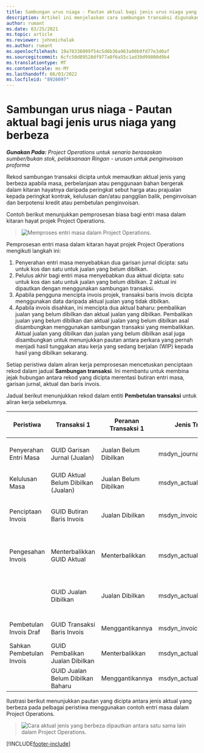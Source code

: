 ```yaml
---
title: Sambungan urus niaga - Pautan aktual bagi jenis urus niaga yang berbeza
description: Artikel ini menjelaskan cara sambungan transaksi digunakan untuk memautkan aktual jenis yang berbeza untuk membantu dalam menjejaki keberuntungan, tunggakan pengebilan dan pengiraan hasil dibilkan berbanding yang belum dibilkan.
author: rumant
ms.date: 03/25/2021
ms.topic: article
ms.reviewer: johnmichalak
ms.author: rumant
ms.openlocfilehash: 19a78336099f54c5d6b36a963a90b9fd77e3d0af
ms.sourcegitcommit: 6cfc50d89528df977a8f6a55c1ad39d99800d9b4
ms.translationtype: MT
ms.contentlocale: ms-MY
ms.lasthandoff: 06/03/2022
ms.locfileid: "8926097"
---
```

# <a name="transaction-connections---link-actuals-of-different-transaction-types"></a>Sambungan urus niaga - Pautan aktual bagi jenis urus niaga yang berbeza

_**Gunakan Pada:** Project Operations untuk senario berasaskan sumber/bukan stok, pelaksanaan Ringan - urusan untuk penginvoisan proforma_

Rekod sambungan transaksi dicipta untuk memautkan aktual jenis yang berbeza apabila masa, perbelanjaan atau penggunaan bahan bergerak dalam kitaran hayatnya daripada peringkat sebut harga atau prajualan kepada peringkat kontrak, kelulusan dan/atau panggilan balik, penginvoisan dan berpotensi kredit atau pembetulan penginvoisan.

Contoh berikut menunjukkan pemprosesan biasa bagi entri masa dalam kitaran hayat projek Project Operations.

> ![Memproses entri masa dalam Project Operations.](media/basic-guide-17.png)

Pemprosesan entri masa dalam kitaran hayat projek Project Operations mengikuti langkah ini: 

1. Penyerahan entri masa menyebabkan dua garisan jurnal dicipta: satu untuk kos dan satu untuk jualan yang belum dibilkan. 
2. Pelulus akhir bagi entri masa menyebabkan dua aktual dicipta: satu untuk kos dan satu untuk jualan yang belum dibilkan. 2 aktual ini dipautkan dengan menggunakan sambungan transaksi.
3. Apabila pengguna mencipta invois projek, transaksi baris invois dicipta menggunakan data daripada aktual jualan yang tidak dibilkan.
4. Apabila invois disahkan, ini mencipta dua aktual baharu: pembalikan jualan yang belum dibilkan dan aktual jualan yang dibilkan. Pembalikan jualan yang belum dibilkan dan aktual jualan yang belum dibilkan asal disambungkan menggunakan sambungan transaksi yang membalikkan. Aktual jualan yang dibilkan dan jualan yang belum dibilkan asal juga disambungkan untuk menunjukkan pautan antara perkara yang pernah menjadi hasil tunggakan atau kerja yang sedang berjalan (WIP) kepada hasil yang dibilkan sekarang.   

Setiap peristiwa dalam aliran kerja pemprosesan mencetuskan penciptaan rekod dalam jadual **Sambungan transaksi**. Ini membantu untuk membina jejak hubungan antara rekod yang dicipta merentasi butiran entri masa, garisan jurnal, aktual dan baris invois.

Jadual berikut menunjukkan rekod dalam entiti **Pembetulan transaksi** untuk aliran kerja sebelumnya.

|Peristiwa                   |Transaksi 1                 |Peranan Transaksi 1 |Jenis Transaksi 1       |Transaksi 2          |Peranan Transaksi 2 |Jenis Transaksi 2 |
|------------------------|------------------------------|---------------|-----------------------------|-----------------------------|-------------------|-------------------|
|Penyerahan Entri Masa   |GUID Garisan Jurnal (Jualan)     |Jualan Belum Dibilkan |msdyn_journalline            |GUID Garisan Jurnal (kos)     |Kos            |msdyn_journalline  |
|Kelulusan Masa           |GUID Aktual Belum Dibilkan (Jualan)  |Jualan Belum Dibilkan |msdyn_actual                 |GUID Aktual Kos (kos)       |Kos            |msdyn_actual       |
|Penciptaan Invois        |GUID Butiran Baris Invois      |Jualan Dibilkan   |msdyn_invoicelinetransaction |GUID Aktual Jualan Belum Dibilkan   |Jualan Belum Dibilkan  |msdyn_actual       |
|Pengesahan Invois    |Menterbalikkan GUID Aktual         |Menterbalikkan      |msdyn_actual                 |GUID jualan belum dibilkan asal |Asal        |msdyn_actual       |
|                        |GUID Jualan Dibilkan             |Jualan Dibilkan   |msdyn_actual                 |GUID Aktual Jualan Belum Dibilkan   |Jualan Belum Dibilkan  |msdyn_actual       |
|Pembetulan Invois Draf |GUID Transaksi Baris Invois|Menggantikannya      |msdyn_invoicelinetransaction |GUID Jualan Dibilkan            |Asal        |msdyn_actual       |
|Sahkan Pembetulan Invois|GUID Pembalikan Jualan Dibilkan  |Menterbalikkan      |msdyn_actual                 |GUID Jualan Dibilkan            |Asal        |msdyn_actual       |
|                        |GUID Jualan Belum Dibilkan Baharu |Menggantikannya            |msdyn_actual                 |GUID Jualan Dibilkan            |Asal        |msdyn_actual       |


Ilustrasi berikut menunjukkan pautan yang dicipta antara jenis aktual yang berbeza pada pelbagai peristiwa menggunakan contoh entri masa dalam Project Operations.

> ![Cara aktual jenis yang berbeza dipautkan antara satu sama lain dalam Project Operations.](media/TransactionConnections.png)

[!INCLUDE[footer-include](../includes/footer-banner.md)]
